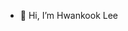 - 👋 Hi, I’m Hwankook Lee
<!---
- 👀 I’m interested in ...
- 🌱 I’m currently learning ...
- 💞️ I’m looking to collaborate on ...
- 📫 How to reach me ...

hwankook/hwankook is a ✨ special ✨ repository because its `README.md` (this file) appears on your GitHub profile.
You can click the Preview link to take a look at your changes.
--->
